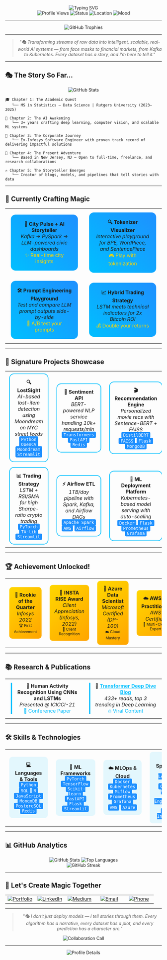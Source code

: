 <div align="center">
  <img src="https://readme-typing-svg.demolab.com?font=Fira+Code&weight=600&size=35&duration=4000&pause=1000&color=00BFFF&center=true&vCenter=true&width=1000&height=100&lines=Hello%2C%20I'm%20Arvind%20Chary%20Padala;AI%20Storyteller%20%7C%20ML%20Engineer%20%7C%20Data%20Alchemist;Transforming%20Data%20Into%20Intelligent%20Stories" alt="Typing SVG" />
</div>

<div align="center">
  <img src="https://komarev.com/ghpvc/?username=ArvindPadala&style=flat-square&color=00BFFF" alt="Profile Views" />
  <img src="https://img.shields.io/badge/Status-Available%20for%20Opportunities-00BFFF?style=flat-square" alt="Status" />
  <img src="https://img.shields.io/badge/Location-New%20Jersey%2C%20USA-00BFFF?style=flat-square" alt="Location" />
  <img src="https://img.shields.io/badge/Mood-Creative%20%26%20Focused-00BFFF?style=flat-square" alt="Mood" />
</div>

---

<div align="center">
  <img src="https://github-profile-trophy.vercel.app/?username=ArvindPadala&theme=tokyonight&no-frame=true&no-bg=true&margin-w=4&row=1&column=7" alt="GitHub Trophies" />
</div>

---

<div align="center">
  <blockquote>
    <em>"🎭 Transforming streams of raw data into intelligent, scalable, real-world AI systems — from face masks to financial markets, from Kafka to Kubernetes. Every dataset has a story, and I'm here to tell it."</em>
  </blockquote>
</div>

---

## 🎭 **The Story So Far...**

<div align="center">
  <img src="https://github-readme-stats.vercel.app/api?username=ArvindPadala&show_icons=true&theme=tokyonight&hide_border=true&bg_color=0D1117&title_color=00BFFF&text_color=FFFFFF&icon_color=00BFFF&include_all_commits=true&count_private=true" alt="GitHub Stats" />
</div>

```
🎓 Chapter 1: The Academic Quest
   └── MS in Statistics – Data Science | Rutgers University (2023–2025)
   
🧠 Chapter 2: The AI Awakening  
   └── 3+ years crafting deep learning, computer vision, and scalable ML systems
   
🏢 Chapter 3: The Corporate Journey
   └── Ex-Infosys Software Engineer with proven track record of delivering impactful solutions
   
📍 Chapter 4: The Present Adventure
   └── Based in New Jersey, NJ — Open to full-time, freelance, and research collaborations
   
✍️ Chapter 5: The Storyteller Emerges
   └── Creator of blogs, models, and pipelines that tell stories with data
```

---

## 🎪 **Currently Crafting Magic**

<div align="center">
  <table>
    <tr>
      <td align="center" width="50%">
        <div style="background: linear-gradient(45deg, #00BFFF, #1E90FF); padding: 20px; border-radius: 15px; margin: 10px;">
          <b>🧠 City Pulse + AI Storyteller</b><br/>
          <em>Kafka → PySpark → LLM-powered civic dashboards</em><br/>
          <span style="color: #FFD700;">✨ Real-time city insights</span>
        </div>
      </td>
      <td align="center" width="50%">
        <div style="background: linear-gradient(45deg, #00BFFF, #1E90FF); padding: 20px; border-radius: 15px; margin: 10px;">
          <b>🔍 Tokenizer Visualizer</b><br/>
          <em>Interactive playground for BPE, WordPiece, and SentencePiece</em><br/>
          <span style="color: #FFD700;">🎮 Play with tokenization</span>
        </div>
      </td>
    </tr>
    <tr>
      <td align="center" width="50%">
        <div style="background: linear-gradient(45deg, #00BFFF, #1E90FF); padding: 20px; border-radius: 15px; margin: 10px;">
          <b>🛠 Prompt Engineering Playground</b><br/>
          <em>Test and compare LLM prompt outputs side-by-side</em><br/>
          <span style="color: #FFD700;">🧪 A/B test your prompts</span>
        </div>
      </td>
      <td align="center" width="50%">
        <div style="background: linear-gradient(45deg, #00BFFF, #1E90FF); padding: 20px; border-radius: 15px; margin: 10px;">
          <b>📈 Hybrid Trading Strategy</b><br/>
          <em>LSTM meets technical indicators for 2x Bitcoin ROI</em><br/>
          <span style="color: #FFD700;">💰 Double your returns</span>
        </div>
      </td>
    </tr>
  </table>
</div>

---

## 🎨 **Signature Projects Showcase**

<div align="center">
  <table>
    <tr>
      <td align="center" width="33%">
        <div style="border: 2px solid #00BFFF; border-radius: 15px; padding: 15px; margin: 5px;">
          <b>🔍 LostSight</b><br/>
          <em>AI-based lost-item detection using Moondream on NYC street feeds</em><br/>
          <code style="background: #1E90FF; color: white; padding: 2px 6px; border-radius: 4px;">Python</code>
          <code style="background: #1E90FF; color: white; padding: 2px 6px; border-radius: 4px;">OpenCV</code>
          <code style="background: #1E90FF; color: white; padding: 2px 6px; border-radius: 4px;">Moondream</code>
          <code style="background: #1E90FF; color: white; padding: 2px 6px; border-radius: 4px;">Streamlit</code>
        </div>
      </td>
      <td align="center" width="33%">
        <div style="border: 2px solid #00BFFF; border-radius: 15px; padding: 15px; margin: 5px;">
          <b>💬 Sentiment API</b><br/>
          <em>BERT-powered NLP service handling 10k+ requests/min</em><br/>
          <code style="background: #1E90FF; color: white; padding: 2px 6px; border-radius: 4px;">Transformers</code>
          <code style="background: #1E90FF; color: white; padding: 2px 6px; border-radius: 4px;">FastAPI</code>
          <code style="background: #1E90FF; color: white; padding: 2px 6px; border-radius: 4px;">Redis</code>
        </div>
      </td>
      <td align="center" width="33%">
        <div style="border: 2px solid #00BFFF; border-radius: 15px; padding: 15px; margin: 5px;">
          <b>🎬 Recommendation Engine</b><br/>
          <em>Personalized movie recs with Sentence-BERT + FAISS</em><br/>
          <code style="background: #1E90FF; color: white; padding: 2px 6px; border-radius: 4px;">DistilBERT</code>
          <code style="background: #1E90FF; color: white; padding: 2px 6px; border-radius: 4px;">FAISS</code>
          <code style="background: #1E90FF; color: white; padding: 2px 6px; border-radius: 4px;">Flask</code>
          <code style="background: #1E90FF; color: white; padding: 2px 6px; border-radius: 4px;">MongoDB</code>
        </div>
      </td>
    </tr>
    <tr>
      <td align="center" width="33%">
        <div style="border: 2px solid #00BFFF; border-radius: 15px; padding: 15px; margin: 5px;">
          <b>📊 Trading Strategy</b><br/>
          <em>LSTM + RSI/SMA for high Sharpe-ratio crypto trading</em><br/>
          <code style="background: #1E90FF; color: white; padding: 2px 6px; border-radius: 4px;">PyTorch</code>
          <code style="background: #1E90FF; color: white; padding: 2px 6px; border-radius: 4px;">TA-lib</code>
          <code style="background: #1E90FF; color: white; padding: 2px 6px; border-radius: 4px;">Streamlit</code>
        </div>
      </td>
      <td align="center" width="33%">
        <div style="border: 2px solid #00BFFF; border-radius: 15px; padding: 15px; margin: 5px;">
          <b>⚡ Airflow ETL</b><br/>
          <em>1TB/day pipeline with Spark, Kafka, and Airflow DAGs</em><br/>
          <code style="background: #1E90FF; color: white; padding: 2px 6px; border-radius: 4px;">Apache Spark</code>
          <code style="background: #1E90FF; color: white; padding: 2px 6px; border-radius: 4px;">AWS</code>
          <code style="background: #1E90FF; color: white; padding: 2px 6px; border-radius: 4px;">Airflow</code>
        </div>
      </td>
      <td align="center" width="33%">
        <div style="border: 2px solid #00BFFF; border-radius: 15px; padding: 15px; margin: 5px;">
          <b>🐳 ML Deployment Platform</b><br/>
          <em>Kubernetes-based model serving with auto-scaling</em><br/>
          <code style="background: #1E90FF; color: white; padding: 2px 6px; border-radius: 4px;">Docker</code>
          <code style="background: #1E90FF; color: white; padding: 2px 6px; border-radius: 4px;">Flask</code>
          <code style="background: #1E90FF; color: white; padding: 2px 6px; border-radius: 4px;">Prometheus</code>
          <code style="background: #1E90FF; color: white; padding: 2px 6px; border-radius: 4px;">Grafana</code>
        </div>
      </td>
    </tr>
  </table>
</div>

---

## 🏆 **Achievement Unlocked!**

<div align="center">
  <table>
    <tr>
      <td align="center" width="25%">
        <div style="background: linear-gradient(135deg, #FFD700, #FFA500); padding: 15px; border-radius: 10px; margin: 5px;">
          <b>🥇 Rookie of the Quarter</b><br/>
          <em>Infosys 2022</em><br/>
          <span style="font-size: 12px;">🏆 First Achievement</span>
        </div>
      </td>
      <td align="center" width="25%">
        <div style="background: linear-gradient(135deg, #FFD700, #FFA500); padding: 15px; border-radius: 10px; margin: 5px;">
          <b>🏅 INSTA RISE Award</b><br/>
          <em>Client Appreciation (Infosys, 2022)</em><br/>
          <span style="font-size: 12px;">🌟 Client Recognition</span>
        </div>
      </td>
      <td align="center" width="25%">
        <div style="background: linear-gradient(135deg, #FFD700, #FFA500); padding: 15px; border-radius: 10px; margin: 5px;">
          <b>📜 Azure Data Scientist</b><br/>
          <em>Microsoft Certified (DP-100)</em><br/>
          <span style="font-size: 12px;">☁️ Cloud Mastery</span>
        </div>
      </td>
      <td align="center" width="25%">
        <div style="background: linear-gradient(135deg, #FFD700, #FFA500); padding: 15px; border-radius: 10px; margin: 5px;">
          <b>☁️ AWS AI Practitioner</b><br/>
          <em>AWS Certified</em><br/>
          <span style="font-size: 12px;">🚀 Multi-Cloud Expert</span>
        </div>
      </td>
    </tr>
  </table>
</div>

---

## 📚 **Research & Publications**

<div align="center">
  <table>
    <tr>
      <td align="center" width="50%">
        <div style="border-left: 4px solid #00BFFF; padding-left: 15px; margin: 10px;">
          <b>🤖 Human Activity Recognition Using CNNs and LSTMs</b><br/>
          <em>Presented @ ICICCI-21</em><br/>
          <span style="color: #00BFFF;">📖 Conference Paper</span>
        </div>
      </td>
      <td align="center" width="50%">
        <div style="border-left: 4px solid #00BFFF; padding-left: 15px; margin: 10px;">
          <b>🧠 <a href="https://arvindchary.io" style="color: #00BFFF;">Transformer Deep Dive Blog</a></b><br/>
          <em>433+ reads, top 3 trending in Deep Learning</em><br/>
          <span style="color: #00BFFF;">🔥 Viral Content</span>
        </div>
      </td>
    </tr>
  </table>
</div>

---

## 🛠 **Skills & Technologies**

<div align="center">
  <table>
    <tr>
      <td align="center" width="25%">
        <div style="background: rgba(0, 191, 255, 0.1); padding: 15px; border-radius: 10px; margin: 5px;">
          <b>💻 Languages & Tools</b><br/>
          <code style="background: #1E90FF; color: white; padding: 2px 6px; border-radius: 4px;">Python</code>
          <code style="background: #1E90FF; color: white; padding: 2px 6px; border-radius: 4px;">SQL</code>
          <code style="background: #1E90FF; color: white; padding: 2px 6px; border-radius: 4px;">R</code>
          <code style="background: #1E90FF; color: white; padding: 2px 6px; border-radius: 4px;">JavaScript</code><br/>
          <code style="background: #1E90FF; color: white; padding: 2px 6px; border-radius: 4px;">MongoDB</code>
          <code style="background: #1E90FF; color: white; padding: 2px 6px; border-radius: 4px;">PostgreSQL</code>
          <code style="background: #1E90FF; color: white; padding: 2px 6px; border-radius: 4px;">Redis</code>
        </div>
      </td>
      <td align="center" width="25%">
        <div style="background: rgba(0, 191, 255, 0.1); padding: 15px; border-radius: 10px; margin: 5px;">
          <b>🧠 ML Frameworks</b><br/>
          <code style="background: #1E90FF; color: white; padding: 2px 6px; border-radius: 4px;">PyTorch</code>
          <code style="background: #1E90FF; color: white; padding: 2px 6px; border-radius: 4px;">TensorFlow</code>
          <code style="background: #1E90FF; color: white; padding: 2px 6px; border-radius: 4px;">Scikit-learn</code><br/>
          <code style="background: #1E90FF; color: white; padding: 2px 6px; border-radius: 4px;">FastAPI</code>
          <code style="background: #1E90FF; color: white; padding: 2px 6px; border-radius: 4px;">Flask</code>
          <code style="background: #1E90FF; color: white; padding: 2px 6px; border-radius: 4px;">Streamlit</code>
        </div>
      </td>
      <td align="center" width="25%">
        <div style="background: rgba(0, 191, 255, 0.1); padding: 15px; border-radius: 10px; margin: 5px;">
          <b>☁️ MLOps & Cloud</b><br/>
          <code style="background: #1E90FF; color: white; padding: 2px 6px; border-radius: 4px;">Docker</code>
          <code style="background: #1E90FF; color: white; padding: 2px 6px; border-radius: 4px;">Kubernetes</code>
          <code style="background: #1E90FF; color: white; padding: 2px 6px; border-radius: 4px;">MLflow</code><br/>
          <code style="background: #1E90FF; color: white; padding: 2px 6px; border-radius: 4px;">Prometheus</code>
          <code style="background: #1E90FF; color: white; padding: 2px 6px; border-radius: 4px;">Grafana</code>
          <code style="background: #1E90FF; color: white; padding: 2px 6px; border-radius: 4px;">AWS</code>
          <code style="background: #1E90FF; color: white; padding: 2px 6px; border-radius: 4px;">Azure</code>
        </div>
      </td>
      <td align="center" width="25%">
        <div style="background: rgba(0, 191, 255, 0.1); padding: 15px; border-radius: 10px; margin: 5px;">
          <b>🎯 Specialties</b><br/>
          <code style="background: #1E90FF; color: white; padding: 2px 6px; border-radius: 4px;">Deep Learning</code>
          <code style="background: #1E90FF; color: white; padding: 2px 6px; border-radius: 4px;">NLP</code>
          <code style="background: #1E90FF; color: white; padding: 2px 6px; border-radius: 4px;">Computer Vision</code><br/>
          <code style="background: #1E90FF; color: white; padding: 2px 6px; border-radius: 4px;">Data Engineering</code>
          <code style="background: #1E90FF; color: white; padding: 2px 6px; border-radius: 4px;">LLMs</code>
          <code style="background: #1E90FF; color: white; padding: 2px 6px; border-radius: 4px;">Causal Inference</code>
        </div>
      </td>
    </tr>
  </table>
</div>

---

## 📊 **GitHub Analytics**

<div align="center">
  <img src="https://github-readme-stats.vercel.app/api?username=ArvindPadala&show_icons=true&theme=tokyonight&hide_border=true&bg_color=0D1117&title_color=00BFFF&text_color=FFFFFF&icon_color=00BFFF&include_all_commits=true&count_private=true" alt="GitHub Stats" />
  <img src="https://github-readme-stats.vercel.app/api/top-langs/?username=ArvindPadala&layout=compact&theme=tokyonight&hide_border=true&bg_color=0D1117&title_color=00BFFF&text_color=FFFFFF" alt="Top Languages" />
</div>

<div align="center">
  <img src="https://github-readme-streak-stats.herokuapp.com/?user=ArvindPadala&theme=tokyonight&hide_border=true&background=0D1117&stroke=00BFFF&ring=00BFFF&fire=00BFFF&currStreakNum=FFFFFF&currStreakLabel=00BFFF&sideNums=FFFFFF&sideLabels=00BFFF&dates=FFFFFF" alt="GitHub Streak" />
</div>

---

## 🌟 **Let's Create Magic Together**

<div align="center">
  <table>
    <tr>
      <td align="center" width="20%">
        <a href="https://arvindchary.io">
          <img src="https://img.shields.io/badge/Portfolio-Website-00BFFF?style=for-the-badge&logo=globe" alt="Portfolio" />
        </a>
      </td>
      <td align="center" width="20%">
        <a href="https://www.linkedin.com/in/arvindcharypadala/">
          <img src="https://img.shields.io/badge/LinkedIn-Connect-00BFFF?style=for-the-badge&logo=linkedin" alt="LinkedIn" />
        </a>
      </td>
      <td align="center" width="20%">
        <a href="https://medium.com/@padalaarvindchary1">
          <img src="https://img.shields.io/badge/Medium-Blog-00BFFF?style=for-the-badge&logo=medium" alt="Medium" />
        </a>
      </td>
      <td align="center" width="20%">
        <a href="mailto:padalaarvindchary@gmail.com">
          <img src="https://img.shields.io/badge/Email-Contact-00BFFF?style=for-the-badge&logo=gmail" alt="Email" />
        </a>
      </td>
      <td align="center" width="20%">
        <a href="tel:+18486683934">
          <img src="https://img.shields.io/badge/Phone-Call-00BFFF?style=for-the-badge&logo=phone" alt="Phone" />
        </a>
      </td>
    </tr>
  </table>
</div>

---

<div align="center">
  <blockquote>
    <em>"🎭 I don't just deploy models — I tell stories through them. Every algorithm has a narrative, every dataset has a plot, and every prediction has a character arc."</em>
  </blockquote>
  
  <img src="https://readme-typing-svg.demolab.com?font=Fira+Code&weight=600&size=20&duration=3000&pause=1000&color=00BFFF&center=true&vCenter=true&width=600&height=50&lines=Ready%20to%20collaborate%20on%20your%20next%20AI%20adventure%3F;Let's%20build%20something%20amazing%20together!;The%20story%20continues...%20%F0%9F%9A%80" alt="Collaboration Call" />
</div>

---

<div align="center">
  <img src="https://github-profile-summary-cards.vercel.app/api/cards/profile-details?username=ArvindPadala&theme=tokyonight" alt="Profile Details" />
</div>


